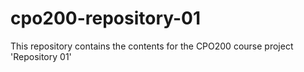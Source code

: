# cpo200-repository-01

This repository contains the contents for the
CPO200 course project 'Repository 01'
